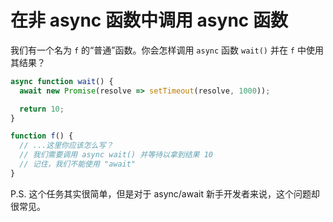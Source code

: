 
# 在非 async 函数中调用 async 函数

我们有一个名为 `f` 的“普通”函数。你会怎样调用 `async` 函数 `wait()` 并在 `f` 中使用其结果？

```js
async function wait() {
  await new Promise(resolve => setTimeout(resolve, 1000));

  return 10;
}

function f() {
  // ...这里你应该怎么写？
  // 我们需要调用 async wait() 并等待以拿到结果 10
  // 记住，我们不能使用 "await"
}
```

P.S. 这个任务其实很简单，但是对于 async/await 新手开发者来说，这个问题却很常见。
